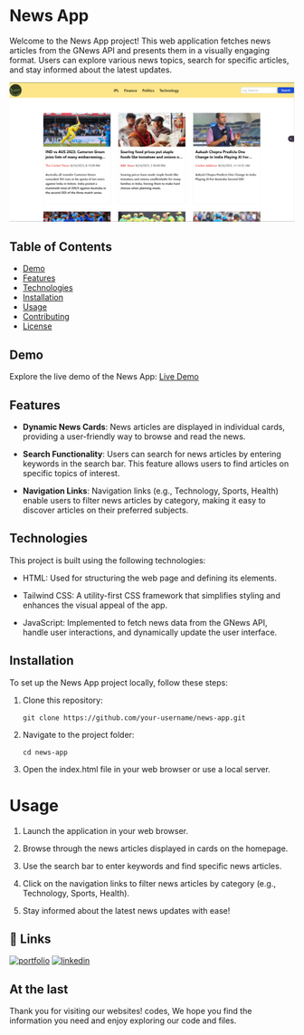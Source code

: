 # News App

Welcome to the News App project! This web application fetches news articles from the GNews API and presents them in a visually engaging format. Users can explore various news topics, search for specific articles, and stay informed about the latest updates.

![News App Screenshot](./images/Screenshot%202023-09-25%20000812.png)

## Table of Contents

- [Demo](#demo)
- [Features](#features)
- [Technologies](#technologies)
- [Installation](#installation)
- [Usage](#usage)
- [Contributing](#contributing)
- [License](#license)

## Demo

Explore the live demo of the News App: [Live Demo](https://newsers.netlify.app/)

## Features

- **Dynamic News Cards**: News articles are displayed in individual cards, providing a user-friendly way to browse and read the news.

- **Search Functionality**: Users can search for news articles by entering keywords in the search bar. This feature allows users to find articles on specific topics of interest.

- **Navigation Links**: Navigation links (e.g., Technology, Sports, Health) enable users to filter news articles by category, making it easy to discover articles on their preferred subjects.

## Technologies

This project is built using the following technologies:

- HTML: Used for structuring the web page and defining its elements.

- Tailwind CSS: A utility-first CSS framework that simplifies styling and enhances the visual appeal of the app.

- JavaScript: Implemented to fetch news data from the GNews API, handle user interactions, and dynamically update the user interface.

## Installation

To set up the News App project locally, follow these steps:

1. Clone this repository:
   ```shell
   git clone https://github.com/your-username/news-app.git

2. Navigate to the project folder:

   ```shell
   cd news-app
   ```
3. Open the index.html file in your web browser or use a local server.


# Usage

1. Launch the application in your web browser.

2. Browse through the news articles displayed in cards on the homepage.

3. Use the search bar to enter keywords and find specific news articles.

4. Click on the navigation links to filter news articles by category (e.g., Technology, Sports, Health).

5. Stay informed about the latest news updates with ease!


## 🔗 Links
[![portfolio](https://img.shields.io/badge/my_portfolio-000?style=for-the-badge&logo=ko-fi&logoColor=white)](https://github.com/abhaysam2888?tab=repositories)
[![linkedin](https://img.shields.io/badge/linkedin-0A66C2?style=for-the-badge&logo=linkedin&logoColor=white)](https://www.linkedin.com/in/abhay-verma-821699274/)


## At the last

Thank you for visiting our websites! codes, We hope you find the information you need and enjoy exploring our code and files.

